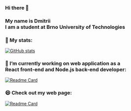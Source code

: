### Hi there 👋 <br/>

### My name is Dmitrii<br/>I am a student at Brno University of Technologies</p>

### 🤔 My stats:

[![GitHub stats](https://github-readme-stats.vercel.app/api?username=re-roll&hide_title=true&count_private=true&theme=transparent)](https://github.com/anuraghazra/github-readme-stats)

### 🔭 I’m currently working on web application as a<br/>React front-end and Node.js back-end developer:

[![Readme Card](https://github-readme-stats.vercel.app/api/pin/?username=AalleexxFfrr&repo=patricia&theme=transparent)](https://github.com/AalleexxFfrr/patricia)

### 😄 Check out my web page:

[![Readme Card](https://github-readme-stats.vercel.app/api/pin/?username=re-roll&repo=re-roll-react&theme=transparent)](https://github.com/re-roll/re-roll-react)

<!--
**re-roll/re-roll** is a ✨ _special_ ✨ repository because its `README.md` (this file) appears on your GitHub profile.

Here are some ideas to get you started:

- 🔭 I’m currently working on ...
- 🌱 I’m currently learning ...
- 👯 I’m looking to collaborate on ...
- 🤔 I’m looking for help with ...
- 💬 Ask me about ...
- 📫 How to reach me: ...
- 😄 Pronouns: ...
- ⚡ Fun fact: ...
-->
